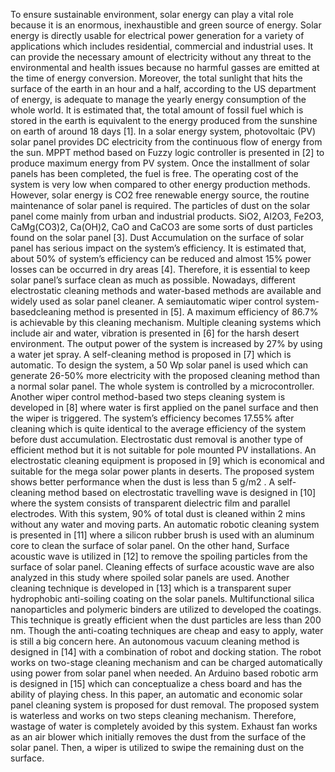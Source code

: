 To ensure sustainable environment, solar energy can play
a vital role because it is an enormous, inexhaustible and green
source of energy. Solar energy is directly usable for electrical
power generation for a variety of applications which includes
residential, commercial and industrial uses. It can provide the
necessary amount of electricity without any threat to the
environmental and health issues because no harmful gasses
are emitted at the time of energy conversion. Moreover, the
total sunlight that hits the surface of the earth in an hour and a
half, according to the US department of energy, is adequate to
manage the yearly energy consumption of the whole world. It
is estimated that, the total amount of fossil fuel which is stored
in the earth is equivalent to the energy produced from the
sunshine on earth of around 18 days [1].
In a solar energy system, photovoltaic (PV) solar panel
provides DC electricity from the continuous flow of energy
from the sun. MPPT method based on Fuzzy logic controller
is presented in [2] to produce maximum energy from PV
system. Once the installment of solar panels has been
completed, the fuel is free. The operating cost of the system is
very low when compared to other energy production methods.
However, solar energy is CO2 free renewable energy source,
the routine maintenance of solar panel is required. The
particles of dust on the solar panel come mainly from urban
and industrial products. SiO2, Al2O3, Fe2O3, CaMg(CO3)2,
Ca(OH)2, CaO and CaCO3 are some sorts of dust particles
found on the solar panel [3]. Dust Accumulation on the surface
of solar panel has serious impact on the system’s efficiency. It
is estimated that, about 50% of system’s efficiency can be
reduced and almost 15% power losses can be occurred in dry
areas [4]. Therefore, it is essential to keep solar panel’s surface
clean as much as possible.
Nowadays, different electrostatic cleaning methods and
water-based methods are available and widely used as solar
panel cleaner. A semiautomatic wiper control system-basedcleaning method is presented in [5].
A maximum efficiency of 86.7% is achievable by this cleaning mechanism. Multiple
cleaning systems which include air and water, vibration is
presented in [6] for the harsh desert environment. The output
power of the system is increased by 27% by using a water jet
spray. A self-cleaning method is proposed in [7] which is
automatic. To design the system, a 50 Wp solar panel is used
which can generate 26-50% more electricity with the proposed
cleaning method than a normal solar panel. The whole system
is controlled by a microcontroller. Another wiper control
method-based two steps cleaning system is developed in [8]
where water is first applied on the panel surface and then the
wiper is triggered. The system’s efficiency becomes 17.55%
after cleaning which is quite identical to the average efficiency
of the system before dust accumulation.
Electrostatic dust removal is another type of efficient
method but it is not suitable for pole mounted PV installations.
An electrostatic cleaning equipment is proposed in [9] which
is economical and suitable for the mega solar power plants in
deserts. The proposed system shows better performance when
the dust is less than 5 g/m2
. A self-cleaning method based on electrostatic travelling wave is designed in [10] where the
system consists of transparent dielectric film and parallel
electrodes. With this system, 90% of total dust is cleaned
within 2 mins without any water and moving parts. An
automatic robotic cleaning system is presented in [11] where
a silicon rubber brush is used with an aluminum core to clean
the surface of solar panel. On the other hand, Surface acoustic
wave is utilized in [12] to remove the spoiling particles from
the surface of solar panel. Cleaning effects of surface acoustic
wave are also analyzed in this study where spoiled solar panels
are used.
Another cleaning technique is developed in [13] which is
a transparent super hydrophobic anti-soiling coating on the
solar panels. Multifunctional silica nanoparticles and
polymeric binders are utilized to developed the coatings. This
technique is greatly efficient when the dust particles are less
than 200 nm. Though the anti-coating techniques are cheap
and easy to apply, water is still a big concern here. An
autonomous vacuum cleaning method is designed in [14] with
a combination of robot and docking station. The robot works
on two-stage cleaning mechanism and can be charged
automatically using power from solar panel when needed. An
Arduino based robotic arm is designed in [15] which can
conceptualize a chess board and has the ability of playing
chess.
In this paper, an automatic and economic solar panel
cleaning system is proposed for dust removal. The proposed
system is waterless and works on two steps cleaning
mechanism. Therefore, wastage of water is completely
avoided by this system. Exhaust fan works as an air blower which initially removes the dust from the surface of the solar
panel. Then, a wiper is utilized to swipe the remaining dust on
the surface.
